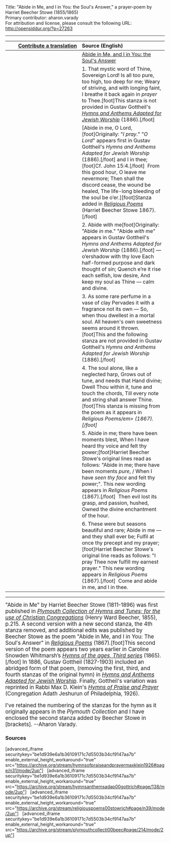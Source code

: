 <html>
<head></head>
<body>
Title: "Abide in Me, and I in You: the Soul's Answer," a prayer-poem by Harriet Beecher Stowe (1855/1865)<br />
Primary contributor: aharon.varady<br />
For attribution and license, please consult the following URL: <a href="http://opensiddur.org/?p=27263">http://opensiddur.org/?p=27263</a>
<p />
<hr />

<table style="margin-left: auto;margin-right: auto;" class="draggable">
<thead><tr><th id="x" style="text-align: right;"><a href="https://opensiddur.org/contributing/upload/">Contribute a translation</a></th><th style="text-align: left;">Source (English)</th></tr></thead>
<tbody>
<tr><td style="vertical-align:top;" width="46%">
<div class="liturgy"><span lang="he">

</span></div></td>
 
<td style="vertical-align:top;" width="53%">
<div class="english">
<u>Abide in Me, and I in You: the Soul's Answer</u>
</div></td></tr>


<tr><td style="vertical-align:top;" width="46%">
<div class="liturgy"><span lang="he">

</span></div></td>
 
<td style="vertical-align:top;" width="53%">
<div class="english">
1. That mystic word of Thine, Sovereign Lord! 
Is all too pure, too high, too deep for me; 
Weary of striving, and with longing faint, 
I breathe it back again in <em>prayer</em> to Thee.[foot]This stanza is not provided in Gustav Gottheil's <em><a href="https://opensiddur.org/compilations/hymnals/hymns-and-anthems-adapted-for-jewish-worship-by-gustav-gottheil-1886/">Hymns and Anthems Adapted for Jewish Worship</a></em> (1886).[/foot]   
</div></td></tr>


<tr><td style="vertical-align:top;" width="46%">
<div class="liturgy"><span lang="he">

</span></div></td>
 
<td style="vertical-align:top;" width="53%">
<div class="english">
[Abide in me, O Lord,[foot]Originally: "<em>I pray</em>." "<em>O Lord</em>" appears first in Gustav Gottheil's <em>Hymns and Anthems Adapted for Jewish Worship</em> (1886).[/foot] and I in thee;[foot]Cf. John 15:4.[/foot]&nbsp; 
From this good hour, O leave me nevermore; 
Then shall the discord cease, the wound be healed, 
The life-long bleeding of the soul be o’er.][foot]Stanza added in <em><a href="https://archive.org/stream/religiouspoems00stowrich#page/n39/mode/2up">Religious Poems</a></em> (Harriet Beecher Stowe 1867).[/foot]  
</div></td></tr>


<tr><td style="vertical-align:top;" width="46%">
<div class="liturgy"><span lang="he">

</span></div></td>
 
<td style="vertical-align:top;" width="53%">
<div class="english">
2. Abide with me[foot]Originally: "Abide <em>in</em> me." "Abide <em>with</em> me" appears in Gustav Gottheil's <em>Hymns and Anthems Adapted for Jewish Worship</em> (1886).[/foot] — o’ershadow with thy love 
Each half-formed purpose and dark thought of sin; 
Quench e’re it rise each selfish, low desire, 
And keep my soul as Thine — calm and divine. 
</div></td></tr>


<tr><td style="vertical-align:top;" width="46%">
<div class="liturgy"><span lang="he">

</span></div></td>
 
<td style="vertical-align:top;" width="53%">
<div class="english">
3. As some rare perfume in a vase of clay 
Pervades it with a fragrance not its own — 
So, when thou dwellest in a mortal soul. 
All heaven's own sweetness seems around it thrown.[foot]This and the following stanza are not provided in Gustav Gottheil's <em>Hymns and Anthems Adapted for Jewish Worship</em> (1886).[/foot]
</div></td></tr>


<tr><td style="vertical-align:top;" width="46%">
<div class="liturgy"><span lang="he">

</span></div></td>
 
<td style="vertical-align:top;" width="53%">
<div class="english">
4. The soul alone, like a neglected harp, 
Grows out of tune, and needs that Hand divine; 
Dwell Thou within it, tune and touch the chords, 
Till every note and string shall answer Thine.[foot]This stanza is missing from the poem as it appears in <em>Religious Poems/em> (1867).[/foot]  
</div></td></tr>


<tr><td style="vertical-align:top;" width="46%">
<div class="liturgy"><span lang="he">

</span></div></td>
 
<td style="vertical-align:top;" width="53%">
<div class="english">
5. Abide in me; there have been moments blest,
When I have heard thy voice and felt thy power;[foot]Harriet Beecher Stowe's original lines read as follows: "Abide in me; there have been moments <em>pure</em>, / When I have <em>seen thy face</em> and felt thy power;". This new wording appears in <em>Religious Poems</em> (1867).[/foot]&nbsp;
Then evil lost its grasp, and passion, hushed, 
Owned the divine enchantment of the hour. 
</div></td></tr>


<tr><td style="vertical-align:top;" width="46%">
<div class="liturgy"><span lang="he">

</span></div></td>
 
<td style="vertical-align:top;" width="53%">
<div class="english">
6. These were but seasons beautiful and rare; 
Abide in me — and they shall ever be; 
Fulfil at once thy precept and my prayer;[foot]Harriet Beecher Stowe's original line reads as follows: "I pray Thee now fulfill my earnest prayer." This new wording appears in <em>Religious Poems</em> (1867).[/foot]&nbsp;
Come and abide in me, and I in thee. 
</div></td></tr>
</tbody></table>

<hr />

<div class="english" style="font-size: 1.2em;">
"Abide in Me" by Harriet Beecher Stowe (1811-1896) was first published in <em><a href="https://archive.org/stream/plymouthcollecti00beec">Plymouth Collection of Hymns and Tunes; for the use of Christian Congregations</a></em> (Henry Ward Beecher, 1855), p.215. A second version with a new second stanza, the 4th stanza removed, and additional edits was published by Beecher Stowe as the poem "Abide in Me, and I in You: The Soul's Answer" in <em><a href="https://archive.org/stream/religiouspoems00stowrich#page/n39/mode/2up">Religious Poems</a></em> (1867).[foot]This second version of the poem appears two years earlier in Caroline Snowden Whitmarsh’s <em><a href="https://archive.org/details/hymnsofagesthird00whit/page/92">Hymns of the ages, Third series</a></em> (1865).[/foot] In 1886, Gustav Gottheil (1827-1903) included an abridged form of that poem, (removing the first, third, and fourth stanzas of the original hymn) in <em><a href="https://opensiddur.org/compilations/hymnals/hymns-and-anthems-adapted-for-jewish-worship-by-gustav-gottheil-1886/">Hymns and Anthems Adapted for Jewish Worship</a></em>. Finally, Gottheil's variation was reprinted in Rabbi Max D. Klein's <em><a href="https://opensiddur.org/compilations/hymnals/hymns-of-praise-and-prayer-by-rabbi-max-klein-for-congregation-adath-jeshurun-philadelphia-1926/">Hymns of Praise and Prayer</a></em> (Congregation Adath Jeshurun of Philadelphia, 1926). 

I've retained the numbering of the stanzas for the hymn as it originally appears in the <em>Plymouth Collection</em> and I have enclosed the second stanza added by Beecher Stowe in [brackets]. --Aharon Varady.
</div>

<h3>Sources</h3>

[advanced_iframe securitykey="be1d939e6a1b36109171c7d5503b34cf9147aa7b" enable_external_height_workaround="true" src="https://archive.org/stream/hymnsofpraiseandprayermaxklein1926#page/n31/mode/2up"]
&nbsp;
[advanced_iframe securitykey="be1d939e6a1b36109171c7d5503b34cf9147aa7b" enable_external_height_workaround="true" src="https://archive.org/stream/hymnsanthemsadap00gottrich#page/138/mode/2up"]
&nbsp;
[advanced_iframe securitykey="be1d939e6a1b36109171c7d5503b34cf9147aa7b" enable_external_height_workaround="true" src="https://archive.org/stream/religiouspoems00stowrich#page/n39/mode/2up"]
&nbsp;
[advanced_iframe securitykey="be1d939e6a1b36109171c7d5503b34cf9147aa7b" enable_external_height_workaround="true" src="https://archive.org/stream/plymouthcollecti00beec#page/214/mode/2up"]
</body>
</html>